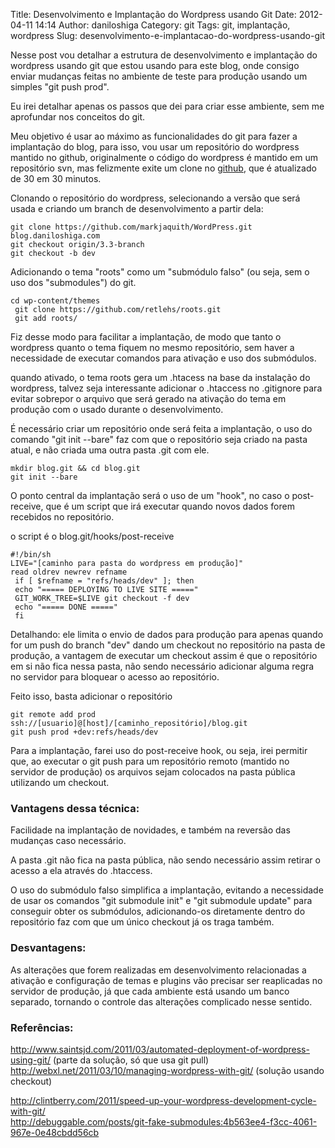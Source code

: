 Title: Desenvolvimento e Implantação do Wordpress usando Git
Date: 2012-04-11 14:14
Author: daniloshiga
Category: git
Tags: git, implantação, wordpress
Slug: desenvolvimento-e-implantacao-do-wordpress-usando-git

Nesse post vou detalhar a estrutura de desenvolvimento e implantação do
wordpress usando git que estou usando para este blog, onde consigo
enviar mudanças feitas no ambiente de teste para produção usando um
simples "git push prod".

Eu irei detalhar apenas os passos que dei para criar esse ambiente, sem
me aprofundar nos conceitos do git.

Meu objetivo é usar ao máximo as funcionalidades do git para fazer a
implantação do blog, para isso, vou usar um repositório do wordpress
mantido no github, originalmente o código do wordpress é mantido em um
repositório svn, mas felizmente exite um clone no [github][], que é
atualizado de 30 em 30 minutos.

Clonando o repositório do wordpress, selecionando a versão que será
usada e criando um branch de desenvolvimento a partir dela:

    git clone https://github.com/markjaquith/WordPress.git blog.daniloshiga.com
    git checkout origin/3.3-branch
    git checkout -b dev

Adicionando o tema "roots" como um "submódulo falso" (ou seja, sem o uso
dos "submodules") do git.

    cd wp-content/themes
     git clone https://github.com/retlehs/roots.git
     git add roots/

Fiz desse modo para facilitar a implantação, de modo que tanto o
wordpress quanto o tema fiquem no mesmo repositório, sem haver a
necessidade de executar comandos para ativação e uso dos submódulos.

quando ativado, o tema roots gera um .htacess na base da instalação do
wordpress, talvez seja interessante adicionar o .htaccess no .gitignore
para evitar sobrepor o arquivo que será gerado na ativação do tema em
produção com o usado durante o desenvolvimento.

É necessário criar um repositório onde será feita a implantação, o uso
do comando "git init --bare" faz com que o repositório seja criado na
pasta atual, e não criada uma outra pasta .git com ele.

    mkdir blog.git && cd blog.git
    git init --bare

O ponto central da implantação será o uso de um "hook", no caso o
post-receive, que é um script que irá executar quando novos dados forem
recebidos no repositório.

o script é o blog.git/hooks/post-receive

    #!/bin/sh
    LIVE="[caminho para pasta do wordpress em produção]"
    read oldrev newrev refname
     if [ $refname = "refs/heads/dev" ]; then
     echo "===== DEPLOYING TO LIVE SITE ====="
     GIT_WORK_TREE=$LIVE git checkout -f dev
     echo "===== DONE ====="
     fi

Detalhando: ele limita o envio de dados para produção para apenas quando
for um push do branch "dev" dando um checkout no repositório na pasta de
produção, a vantagem de executar um checkout assim é que o repositório
em si não fica nessa pasta, não sendo necessário adicionar alguma regra
no servidor para bloquear o acesso ao repositório.

Feito isso, basta adicionar o repositório

    git remote add prod ssh://[usuario]@[host]/[caminho_repositório]/blog.git
    git push prod +dev:refs/heads/dev

Para a implantação, farei uso do post-receive hook, ou seja, irei
permitir que, ao executar o git push para um repositório remoto (mantido
no servidor de produção) os arquivos sejam colocados na pasta pública
utilizando um checkout.

### Vantagens dessa técnica:

Facilidade na implantação de novidades, e também na reversão das
mudanças caso necessário.

A pasta .git não fica na pasta pública, não sendo necessário assim
retirar o acesso a ela através do .htaccess.

O uso do submódulo falso simplifica a implantação, evitando a
necessidade de usar os comandos "git submodule init" e "git submodule
update" para conseguir obter os submódulos, adicionando-os diretamente
dentro do repositório faz com que um único checkout já os traga também.

### Desvantagens:

As alterações que forem realizadas em desenvolvimento relacionadas a
ativação e configuração de temas e plugins vão precisar ser reaplicadas
no servidor de produção, já que cada ambiente está usando um banco
separado, tornando o controle das alterações complicado nesse sentido.

### Referências:

<http://www.saintsjd.com/2011/03/automated-deployment-of-wordpress-using-git/>
(parte da solução, só que usa git pull)  
<http://webxl.net/2011/03/10/managing-wordpress-with-git/> (solução
usando checkout)  

[http://clintberry.com/2011/speed-up-your-wordpress-development-cycle-with-git/  
][]<http://debuggable.com/posts/git-fake-submodules:4b563ee4-f3cc-4061-967e-0e48cbdd56cb>

  [github]: https://github.com/markjaquith/WordPress
  [http://clintberry.com/2011/speed-up-your-wordpress-development-cycle-with-git/  
 ]: http://clintberry.com/2011/speed-up-your-wordpress-development-cycle-with-git/
